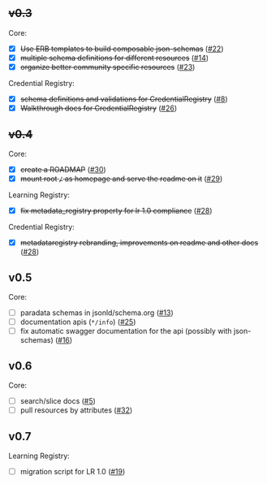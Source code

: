 ## ~~v0.3~~

Core:
- [x] ~~Use ERB templates to build composable json-schemas~~
([#22](https://github.com/learningtapestry/learningregistry/issues/22))
- [x] ~~multiple schema definitions for different resources~~
([#14](https://github.com/learningtapestry/learningregistry/issues/14))
- [x] ~~organize better community specific resources~~
([#23](https://github.com/learningtapestry/learningregistry/issues/23))

Credential Registry:
- [x] ~~schema definitions and validations for CredentialRegistry~~
([#8](https://github.com/learningtapestry/learningregistry/issues/8))
- [x] ~~Walkthrough docs for CredentialRegistry~~
([#26](https://github.com/learningtapestry/learningregistry/issues/26))

## ~~v0.4~~

Core:
- [x] ~~create a ROADMAP~~
([#30](https://github.com/learningtapestry/metadataregistry/issues/30))
- [x] ~~mount root `/` as homepage and serve the readme on it~~
([#29](https://github.com/learningtapestry/metadataregistry/issues/29))

Learning Registry:
- [x] ~~fix metadata_registry property for lr 1.0 compliance~~
([#28](https://github.com/learningtapestry/metadataregistry/issues/28))

Credential Registry:
- [x] ~~metadataregistry rebranding, improvements on readme and other docs~~
([#28](https://github.com/learningtapestry/metadataregistry/issues/28))

## v0.5

Core:
- [ ] paradata schemas in jsonld/schema.org
([#13](https://github.com/learningtapestry/metadataregistry/issues/13))
- [ ] documentation apis (`*/info`)
([#25](https://github.com/learningtapestry/metadataregistry/issues/25))
- [ ] fix automatic swagger documentation for the api (possibly with json-schemas)
([#16](https://github.com/learningtapestry/metadataregistry/issues/16))

## v0.6

Core:
- [ ] search/slice docs
([#5](https://github.com/learningtapestry/metadataregistry/issues/5))
- [ ] pull resources by attributes
([#32](https://github.com/learningtapestry/metadataregistry/issues/32))

## v0.7

Learning Registry:
- [ ] migration script for LR 1.0
([#19](https://github.com/learningtapestry/metadataregistry/issues/19))
